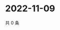 # 2022-11-09

共 0 条

<!-- BEGIN WEIBO -->
<!-- 最后更新时间 Wed Nov 09 2022 01:16:04 GMT+0800 (China Standard Time) -->

<!-- END WEIBO -->
